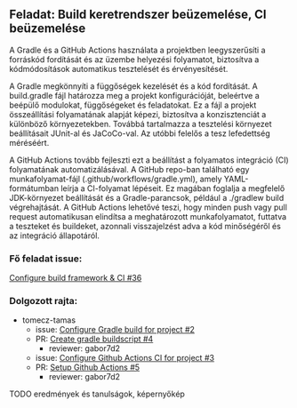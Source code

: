 ## Feladat: Build keretrendszer beüzemelése, CI beüzemelése

A Gradle és a GitHub Actions használata a projektben leegyszerűsíti a forráskód fordítását és az üzembe helyezési folyamatot, biztosítva a kódmódosítások automatikus tesztelését és érvényesítését.

A Gradle megkönnyíti a függőségek kezelését és a kód fordítását. A build.gradle fájl határozza meg a projekt konfigurációját, beleértve a beépülő modulokat, függőségeket és feladatokat. Ez a fájl a projekt összeállítási folyamatának alapját képezi, biztosítva a konzisztenciát a különböző környezetekben. Továbbá tartalmazza a tesztelési környezet beállításait JUnit-al és JaCoCo-val. Az utóbbi felelős a tesz lefedettség méréséért.

A GitHub Actions tovább fejleszti ezt a beállítást a folyamatos integráció (CI) folyamatának automatizálásával. A GitHub repo-ban található egy munkafolyamat-fájl (.github/workflows/gradle.yml), amely YAML-formátumban leírja a CI-folyamat lépéseit. Ez magában foglalja a megfelelő JDK-környezet beállítását és a Gradle-parancsok, például a ./gradlew build végrehajtását. A GitHub Actions lehetővé teszi, hogy minden push vagy pull request automatikusan elindítsa a meghatározott munkafolyamatot, futtatva a teszteket és buildeket, azonnali visszajelzést adva a kód minőségéről és az integráció állapotáról.

### Fő feladat issue:
[Configure build framework & CI #36](https://github.com/BME-MIT-IET/iet-hf-2024-macaroni/issues/36)

### Dolgozott rajta:
- tomecz-tamas
  - issue: [Configure Gradle build for project #2](https://github.com/BME-MIT-IET/iet-hf-2024-macaroni/issues/2)
  - PR: [Create gradle buildscript #4](https://github.com/BME-MIT-IET/iet-hf-2024-macaroni/pull/4)
    - reviewer: gabor7d2
  - issue: [Configure Github Actions CI for project #3](https://github.com/BME-MIT-IET/iet-hf-2024-macaroni/issues/3)
  - PR: [Setup Github Actions #5](https://github.com/BME-MIT-IET/iet-hf-2024-macaroni/pull/5)
    - reviewer: gabor7d2

TODO eredmények és tanulságok, képernyőkép
